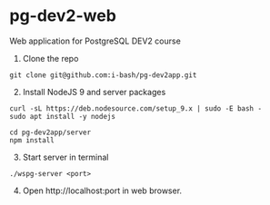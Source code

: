 # pg-dev2-web
Web application for PostgreSQL DEV2 course

1. Clone the repo
```
git clone git@github.com:i-bash/pg-dev2app.git
```

2. Install NodeJS 9 and server packages
```
curl -sL https://deb.nodesource.com/setup_9.x | sudo -E bash -
sudo apt install -y nodejs

cd pg-dev2app/server
npm install
```
3. Start server in terminal
```
./wspg-server <port>
```
4. Open http://localhost:port in web browser.
